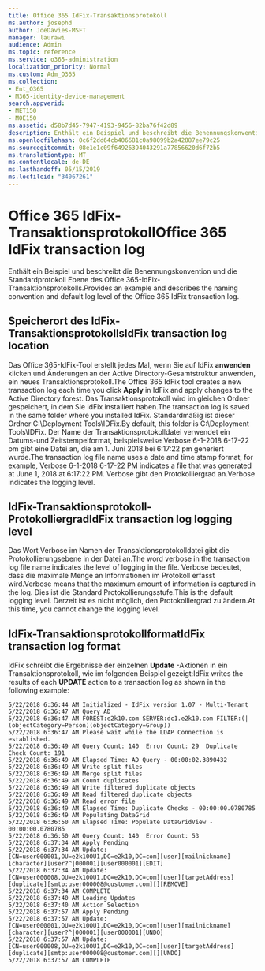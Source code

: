 ```yaml
---
title: Office 365 IdFix-Transaktionsprotokoll
ms.author: josephd
author: JoeDavies-MSFT
manager: laurawi
audience: Admin
ms.topic: reference
ms.service: o365-administration
localization_priority: Normal
ms.custom: Adm_O365
ms.collection:
- Ent_O365
- M365-identity-device-management
search.appverid:
- MET150
- MOE150
ms.assetid: d58b7d45-7947-4193-9456-82ba76f42d89
description: Enthält ein Beispiel und beschreibt die Benennungskonvention und die Standardprotokoll Ebene des Office 365-IdFix-Transaktionsprotokolls.
ms.openlocfilehash: 0c6f2dd64cb406681c0a98099b2a42887ee79c25
ms.sourcegitcommit: 08e1e1c09f64926394043291a77856620d6f72b5
ms.translationtype: MT
ms.contentlocale: de-DE
ms.lasthandoff: 05/15/2019
ms.locfileid: "34067261"
---
```

# <a name="office-365-idfix-transaction-log"></a><span data-ttu-id="439ed-103">Office 365 IdFix-Transaktionsprotokoll</span><span class="sxs-lookup"><span data-stu-id="439ed-103">Office 365 IdFix transaction log</span></span>

<span data-ttu-id="439ed-104">Enthält ein Beispiel und beschreibt die Benennungskonvention und die Standardprotokoll Ebene des Office 365-IdFix-Transaktionsprotokolls.</span><span class="sxs-lookup"><span data-stu-id="439ed-104">Provides an example and describes the naming convention and default log level of the Office 365 IdFix transaction log.</span></span>
  
## <a name="idfix-transaction-log-location"></a><span data-ttu-id="439ed-105">Speicherort des IdFix-Transaktionsprotokolls</span><span class="sxs-lookup"><span data-stu-id="439ed-105">IdFix transaction log location</span></span>

<span data-ttu-id="439ed-106">Das Office 365-IdFix-Tool erstellt jedes Mal, wenn Sie auf IdFix **anwenden** klicken und Änderungen an der Active Directory-Gesamtstruktur anwenden, ein neues Transaktionsprotokoll.</span><span class="sxs-lookup"><span data-stu-id="439ed-106">The Office 365 IdFix tool creates a new transaction log each time you click **Apply** in IdFix and apply changes to the Active Directory forest.</span></span> <span data-ttu-id="439ed-107">Das Transaktionsprotokoll wird im gleichen Ordner gespeichert, in dem Sie IdFix installiert haben.</span><span class="sxs-lookup"><span data-stu-id="439ed-107">The transaction log is saved in the same folder where you installed IdFix.</span></span> <span data-ttu-id="439ed-108">Standardmäßig ist dieser Ordner C:\Deployment Tools\IDFix.</span><span class="sxs-lookup"><span data-stu-id="439ed-108">By default, this folder is C:\Deployment Tools\IDFix.</span></span> <span data-ttu-id="439ed-109">Der Name der Transaktionsprotokolldatei verwendet ein Datums-und Zeitstempelformat, beispielsweise Verbose 6-1-2018 6-17-22 pm gibt eine Datei an, die am 1. Juni 2018 bei 6:17:22 pm generiert wurde.</span><span class="sxs-lookup"><span data-stu-id="439ed-109">The transaction log file name uses a date and time stamp format, for example, Verbose 6-1-2018 6-17-22 PM indicates a file that was generated at June 1, 2018 at 6:17:22 PM.</span></span> <span data-ttu-id="439ed-110">Verbose gibt den Protokolliergrad an.</span><span class="sxs-lookup"><span data-stu-id="439ed-110">Verbose indicates the logging level.</span></span> 
  
## <a name="idfix-transaction-log-logging-level"></a><span data-ttu-id="439ed-111">IdFix-Transaktionsprotokoll-Protokolliergrad</span><span class="sxs-lookup"><span data-stu-id="439ed-111">IdFix transaction log logging level</span></span>

<span data-ttu-id="439ed-112">Das Wort Verbose im Namen der Transaktionsprotokolldatei gibt die Protokollierungsebene in der Datei an.</span><span class="sxs-lookup"><span data-stu-id="439ed-112">The word verbose in the transaction log file name indicates the level of logging in the file.</span></span> <span data-ttu-id="439ed-113">Verbose bedeutet, dass die maximale Menge an Informationen im Protokoll erfasst wird.</span><span class="sxs-lookup"><span data-stu-id="439ed-113">Verbose means that the maximum amount of information is captured in the log.</span></span> <span data-ttu-id="439ed-114">Dies ist die Standard Protokollierungsstufe.</span><span class="sxs-lookup"><span data-stu-id="439ed-114">This is the default logging level.</span></span> <span data-ttu-id="439ed-115">Derzeit ist es nicht möglich, den Protokolliergrad zu ändern.</span><span class="sxs-lookup"><span data-stu-id="439ed-115">At this time, you cannot change the logging level.</span></span>
  
## <a name="idfix-transaction-log-format"></a><span data-ttu-id="439ed-116">IdFix-Transaktionsprotokollformat</span><span class="sxs-lookup"><span data-stu-id="439ed-116">IdFix transaction log format</span></span>

<span data-ttu-id="439ed-117">IdFix schreibt die Ergebnisse der einzelnen **Update** -Aktionen in ein Transaktionsprotokoll, wie im folgenden Beispiel gezeigt:</span><span class="sxs-lookup"><span data-stu-id="439ed-117">IdFix writes the results of each **UPDATE** action to a transaction log as shown in the following example:</span></span>
  
```
5/22/2018 6:36:44 AM Initialized - IdFix version 1.07 - Multi-Tenant
5/22/2018 6:36:47 AM Query AD
5/22/2018 6:36:47 AM FOREST:e2k10.com SERVER:dc1.e2k10.com FILTER:(|(objectCategory=Person)(objectCategory=Group))
5/22/2018 6:36:47 AM Please wait while the LDAP Connection is established.
5/22/2018 6:36:49 AM Query Count: 140  Error Count: 29  Duplicate Check Count: 191
5/22/2018 6:36:49 AM Elapsed Time: AD Query - 00:00:02.3890432
5/22/2018 6:36:49 AM Write split files
5/22/2018 6:36:49 AM Merge split files
5/22/2018 6:36:49 AM Count duplicates
5/22/2018 6:36:49 AM Write filtered duplicate objects
5/22/2018 6:36:49 AM Read filtered duplicate objects
5/22/2018 6:36:49 AM Read error file
5/22/2018 6:36:49 AM Elapsed Time: Duplicate Checks - 00:00:00.0780785
5/22/2018 6:36:49 AM Populating DataGrid
5/22/2018 6:36:50 AM Elapsed Time: Populate DataGridView - 00:00:00.0780785
5/22/2018 6:36:50 AM Query Count: 140  Error Count: 53
5/22/2018 6:37:34 AM Apply Pending
5/22/2018 6:37:34 AM Update: [CN=user000001,OU=e2k10OU1,DC=e2k10,DC=com][user][mailnickname][character][user?^|000001][user000001][EDIT]
5/22/2018 6:37:34 AM Update: [CN=user000008,OU=e2k10OU1,DC=e2k10,DC=com][user][targetAddress][duplicate][smtp:user000008@customer.com][][REMOVE]
5/22/2018 6:37:34 AM COMPLETE
5/22/2018 6:37:40 AM Loading Updates
5/22/2018 6:37:40 AM Action Selection
5/22/2018 6:37:57 AM Apply Pending
5/22/2018 6:37:57 AM Update: [CN=user000001,OU=e2k10OU1,DC=e2k10,DC=com][user][mailnickname][character][user?^|000001][user000001][UNDO]
5/22/2018 6:37:57 AM Update: [CN=user000008,OU=e2k10OU1,DC=e2k10,DC=com][user][targetAddress][duplicate][smtp:user000008@customer.com][][UNDO]
5/22/2018 6:37:57 AM COMPLETE

```